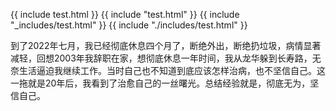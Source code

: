 {{ include test.html }}
{{ include "test.html" }}
{{ include "_includes/test.html" }}
{{ include "./includes/test.html" }}

到了2022年七月，我已经彻底休息四个月了，断绝外出，断绝扔垃圾，病情显著减轻，回想2003年我辞职在家，想彻底休息一年时间，我从龙华躲到长寿路，无奈生活逼迫我继续工作。当时自己也不知道到底应该怎样治病，也不坚信自己。这一拖就是20年后，我看到了治愈自己的一丝曙光。总结经验就是，彻底无为，坚信自己。
